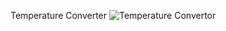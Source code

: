 Temperature Converter
![Temperature Convertor](https://github.com/vedantpawar00/OIBSIP_TASK3/assets/127422077/a86afed5-7647-4023-9120-7effac5e36bd)

